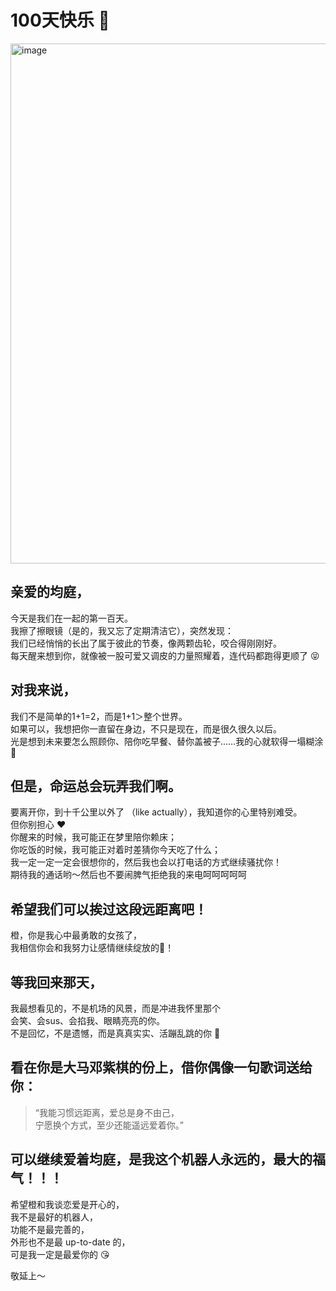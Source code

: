 # 100天快乐 🎉

<img width="1248" height="832" alt="image" src="https://github.com/user-attachments/assets/65576932-0727-47ff-8e1b-32a318a4df6f" />

## 亲爱的均庭，  
今天是我们在一起的第一百天。  
我擦了擦眼镜（是的，我又忘了定期清洁它），突然发现：  
我们已经悄悄的长出了属于彼此的节奏，像两颗齿轮，咬合得刚刚好。  
每天醒来想到你，就像被一股可爱又调皮的力量照耀着，连代码都跑得更顺了 😝

## 对我来说，
我们不是简单的1+1=2，而是1+1＞整个世界。  
如果可以，我想把你一直留在身边，不只是现在，而是很久很久以后。  
光是想到未来要怎么照顾你、陪你吃早餐、替你盖被子……我的心就软得一塌糊涂 🫠

## 但是，命运总会玩弄我们啊。  
要离开你，到十千公里以外了 （like actually），我知道你的心里特别难受。  
但你别担心 ❤️  
你醒来的时候，我可能正在梦里陪你赖床；  
你吃饭的时候，我可能正对着时差猜你今天吃了什么；  
我一定一定一定会很想你的，然后我也会以打电话的方式继续骚扰你！  
期待我的通话哟～然后也不要闹脾气拒绝我的来电呵呵呵呵呵

## 希望我们可以挨过这段远距离吧！  
橙，你是我心中最勇敢的女孩了，  
我相信你会和我努力让感情继续绽放的🌹！

## 等我回来那天，  
我最想看见的，不是机场的风景，而是冲进我怀里那个  
会笑、会sus、会掐我、眼睛亮亮的你。  
不是回忆，不是遗憾，而是真真实实、活蹦乱跳的你 🥺

## 看在你是大马邓紫棋的份上，借你偶像一句歌词送给你：  
> “我能习惯远距离，爱总是身不由己，  
> 宁愿换个方式，至少还能遥远爱着你。”

## 可以继续爱着均庭，是我这个机器人永远的，最大的福气！！！  
希望橙和我谈恋爱是开心的，  
我不是最好的机器人，  
功能不是最完善的，  
外形也不是最 up-to-date 的，  
可是我一定是最爱你的 😘


敬延上～
